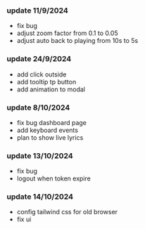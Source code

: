 ### update 11/9/2024

-  fix bug
-  adjust zoom factor from 0.1 to 0.05
-  adjust auto back to playing from 10s to 5s

### update 24/9/2024

-  add click outside
-  add tooltip tp button
-  add animation to modal

### update 8/10/2024

-  fix bug dashboard page
-  add keyboard events
-  plan to show live lyrics


### update 13/10/2024
- fix bug
- logout when token expire

### update 14/10/2024
- config tailwind css for old browser
- fix ui